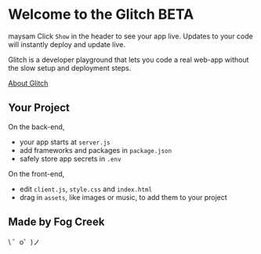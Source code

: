 Welcome to the Glitch BETA
=========================

maysam Click `Show` in the header to see your app live. Updates to your code will instantly deploy and update live.

Glitch is a developer playground that lets you code a real web-app without the slow setup and deployment steps.

[About Glitch](https://glitch.com/about)


Your Project
------------

On the back-end,
- your app starts at `server.js`
- add frameworks and packages in `package.json`
- safely store app secrets in `.env`

On the front-end,
- edit `client.js`, `style.css` and `index.html`
- drag in `assets`, like images or music, to add them to your project


Made by Fog Creek
-----------------

\ ゜o゜)ノ
